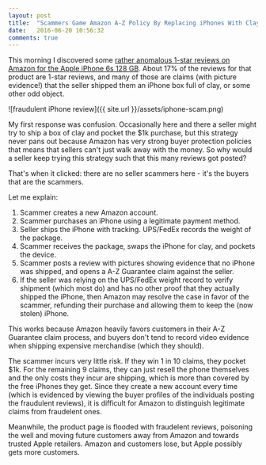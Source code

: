 ```yaml
---
layout: post
title:  "Scammers Game Amazon A-Z Policy By Replacing iPhones With Clay"
date:   2016-06-20 10:56:32
comments: true
---
```

This morning I discovered some [rather anomalous 1-star reviews on Amazon for the Apple iPhone 6s 128 GB](https://www.amazon.com/Apple-iPhone-Warranty-Unlocked-Cellphone/product-reviews/B015E8UKNE/ref=cm_cr_dp_qt_hist_one?ie=UTF8&filterByStar=one_star&showViewpoints=0). About 17% of the reviews for that product are 1-star reviews, and many of those are claims (with picture evidence!) that the seller shipped them an iPhone box full of clay, or some other odd object.

![fraudulent iPhone review]({{ site.url }}/assets/iphone-scam.png)

My first response was confusion. Occasionally here and there a seller might try to ship a box of clay and pocket the $1k purchase, but this strategy never pans out because Amazon has very strong buyer protection policies that means that sellers can't just walk away with the money. So why would a seller keep trying this strategy such that this many reviews got posted?

That's when it clicked: there are no seller scammers here - it's the buyers that are the scammers.

Let me explain:

1. Scammer creates a new Amazon account.
2. Scammer purchases an iPhone using a legitimate payment method.
3. Seller ships the iPhone with tracking. UPS/FedEx records the weight of the package.
4. Scammer receives the package, swaps the iPhone for clay, and pockets the device.
5. Scammer posts a review with pictures showing evidence that no iPhone was shipped, and opens a A-Z Guarantee claim against the seller.
6. If the seller was relying on the UPS/FedEx weight record to verify shipment (which most do) and has no other proof that they actually shipped the iPhone, then Amazon may resolve the case in favor of the scammer, refunding their purchase and allowing them to keep the (now stolen) iPhone.

This works because Amazon heavily favors customers in their A-Z Guarantee claim process, and buyers don't tend to record video evidence when shipping expensive merchandise (which they should).

The scammer incurs very little risk. If they win 1 in 10 claims, they pocket $1k. For the remaining 9 claims, they can just resell the phone themselves and the only costs they incur are shipping, which is more than covered by the free iPhones they get. Since they create a new account every time (which is evidenced by viewing the buyer profiles of the individuals posting the fraudulent reviews), it is difficult for Amazon to distinguish legitimate claims from fraudelent ones.

Meanwhile, the product page is flooded with fraudelent reviews, poisoning the well and moving future customers away from Amazon and towards trusted Apple retailers. Amazon and customers lose, but Apple possibly gets more customers.

